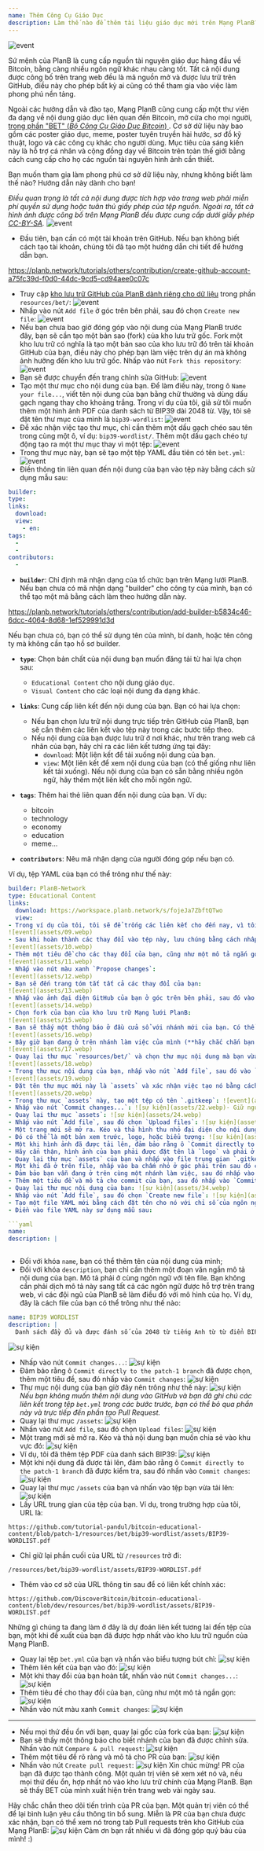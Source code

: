 ```yaml
---
name: Thêm Công Cụ Giáo Dục
description: Làm thế nào để thêm tài liệu giáo dục mới trên Mạng PlanB?
---
```

![event](assets/cover.webp)

Sứ mệnh của PlanB là cung cấp nguồn tài nguyên giáo dục hàng đầu về Bitcoin, bằng càng nhiều ngôn ngữ khác nhau càng tốt. Tất cả nội dung được công bố trên trang web đều là mã nguồn mở và được lưu trữ trên GitHub, điều này cho phép bất kỳ ai cũng có thể tham gia vào việc làm phong phú nền tảng.

Ngoài các hướng dẫn và đào tạo, Mạng PlanB cũng cung cấp một thư viện đa dạng về nội dung giáo dục liên quan đến Bitcoin, mở cửa cho mọi người, [trong phần "BET" (_Bộ Công Cụ Giáo Dục Bitcoin_) ](https://planb.network/resources/bet). Cơ sở dữ liệu này bao gồm các poster giáo dục, meme, poster tuyên truyền hài hước, sơ đồ kỹ thuật, logo và các công cụ khác cho người dùng. Mục tiêu của sáng kiến này là hỗ trợ cá nhân và cộng đồng dạy về Bitcoin trên toàn thế giới bằng cách cung cấp cho họ các nguồn tài nguyên hình ảnh cần thiết.

Bạn muốn tham gia làm phong phú cơ sở dữ liệu này, nhưng không biết làm thế nào? Hướng dẫn này dành cho bạn!

*Điều quan trọng là tất cả nội dung được tích hợp vào trang web phải miễn phí quyền sử dụng hoặc tuân thủ giấy phép của tệp nguồn. Ngoài ra, tất cả hình ảnh được công bố trên Mạng PlanB đều được cung cấp dưới giấy phép [CC-BY-SA](https://creativecommons.org/licenses/by-sa/4.0/).*
![event](assets/01.webp)
- Đầu tiên, bạn cần có một tài khoản trên GitHub. Nếu bạn không biết cách tạo tài khoản, chúng tôi đã tạo một hướng dẫn chi tiết để hướng dẫn bạn.

https://planb.network/tutorials/others/contribution/create-github-account-a75fc39d-f0d0-44dc-9cd5-cd94aee0c07c


- Truy cập [kho lưu trữ GitHub của PlanB dành riêng cho dữ liệu](https://github.com/PlanB-Network/bitcoin-educational-content/tree/dev/resources/bet) trong phần `resources/bet/`:
![event](assets/02.webp)
- Nhấp vào nút `Add file` ở góc trên bên phải, sau đó chọn `Create new file`:
![event](assets/03.webp)
- Nếu bạn chưa bao giờ đóng góp vào nội dung của Mạng PlanB trước đây, bạn sẽ cần tạo một bản sao (fork) của kho lưu trữ gốc. Fork một kho lưu trữ có nghĩa là tạo một bản sao của kho lưu trữ đó trên tài khoản GitHub của bạn, điều này cho phép bạn làm việc trên dự án mà không ảnh hưởng đến kho lưu trữ gốc. Nhấp vào nút `Fork this repository`:
![event](assets/04.webp)
- Bạn sẽ được chuyển đến trang chỉnh sửa GitHub:
![event](assets/05.webp)
- Tạo một thư mục cho nội dung của bạn. Để làm điều này, trong ô `Name your file...`, viết tên nội dung của bạn bằng chữ thường và dùng dấu gạch ngang thay cho khoảng trắng. Trong ví dụ của tôi, giả sử tôi muốn thêm một hình ảnh PDF của danh sách từ BIP39 dài 2048 từ. Vậy, tôi sẽ đặt tên thư mục của mình là `bip39-wordlist`: ![event](assets/06.webp)
- Để xác nhận việc tạo thư mục, chỉ cần thêm một dấu gạch chéo sau tên trong cùng một ô, ví dụ: `bip39-wordlist/`. Thêm một dấu gạch chéo tự động tạo ra một thư mục thay vì một tệp:
![event](assets/07.webp)
- Trong thư mục này, bạn sẽ tạo một tệp YAML đầu tiên có tên `bet.yml`:
![event](assets/08.webp)
- Điền thông tin liên quan đến nội dung của bạn vào tệp này bằng cách sử dụng mẫu sau:

```yaml
builder: 
type: 
links:
  download: 
  view: 
    - en: 
tags:
  - 
  - 
contributors:
  - 
```
- **`builder`**: Chỉ định mã nhận dạng của tổ chức bạn trên Mạng lưới PlanB. Nếu bạn chưa có mã nhận dạng "builder" cho công ty của mình, bạn có thể tạo một mã bằng cách làm theo hướng dẫn này.

https://planb.network/tutorials/others/contribution/add-builder-b5834c46-6dcc-4064-8d68-1ef529991d3d

 Nếu bạn chưa có, bạn có thể sử dụng tên của mình, bí danh, hoặc tên công ty mà không cần tạo hồ sơ builder.
- **`type`**: Chọn bản chất của nội dung bạn muốn đăng tải từ hai lựa chọn sau:
	- `Educational Content` cho nội dung giáo dục.
	- `Visual Content` cho các loại nội dung đa dạng khác.

- **`links`**: Cung cấp liên kết đến nội dung của bạn. Bạn có hai lựa chọn:
	- Nếu bạn chọn lưu trữ nội dung trực tiếp trên GitHub của PlanB, bạn sẽ cần thêm các liên kết vào tệp này trong các bước tiếp theo.
	- Nếu nội dung của bạn được lưu trữ ở nơi khác, như trên trang web cá nhân của bạn, hãy chỉ ra các liên kết tương ứng tại đây:
	    - `download`: Một liên kết để tải xuống nội dung của bạn.
	    - `view`: Một liên kết để xem nội dung của bạn (có thể giống như liên kết tải xuống). Nếu nội dung của bạn có sẵn bằng nhiều ngôn ngữ, hãy thêm một liên kết cho mỗi ngôn ngữ.

- **`tags`**: Thêm hai thẻ liên quan đến nội dung của bạn. Ví dụ:
	- bitcoin
	- technology
	- economy
	- education
	- meme...

- **`contributors`**: Nêu mã nhận dạng của người đóng góp nếu bạn có.

Ví dụ, tệp YAML của bạn có thể trông như thế này:

```yaml
builder: PlanB-Network
type: Educational Content
links:
  download: https://workspace.planb.network/s/fojeJa7ZbftQTwo
  view:
- Trong ví dụ của tôi, tôi sẽ để trống các liên kết cho đến nay, vì tôi sẽ thêm PDF của mình trực tiếp trên GitHub:
![event](assets/09.webp)
- Sau khi hoàn thành các thay đổi vào tệp này, lưu chúng bằng cách nhấp vào nút `Commit changes...`:
![event](assets/10.webp)
- Thêm một tiêu đề cho các thay đổi của bạn, cũng như một mô tả ngắn gọn:
![event](assets/11.webp)
- Nhấp vào nút màu xanh `Propose changes`:
![event](assets/12.webp)
- Bạn sẽ đến trang tóm tắt tất cả các thay đổi của bạn:
![event](assets/13.webp)
- Nhấp vào ảnh đại diện GitHub của bạn ở góc trên bên phải, sau đó vào `Your Repositories`:
![event](assets/14.webp)
- Chọn fork của bạn của kho lưu trữ Mạng lưới PlanB:
![event](assets/15.webp)
- Bạn sẽ thấy một thông báo ở đầu cửa sổ với nhánh mới của bạn. Có thể nó được gọi là `patch-1`. Nhấp vào nó:
![event](assets/16.webp)
- Bây giờ bạn đang ở trên nhánh làm việc của mình (**hãy chắc chắn bạn đang ở trên cùng một nhánh với các thay đổi trước đó của bạn, điều này rất quan trọng!**):
![event](assets/17.webp)
- Quay lại thư mục `resources/bet/` và chọn thư mục nội dung mà bạn vừa tạo trong commit trước:
![event](assets/18.webp)
- Trong thư mục nội dung của bạn, nhấp vào nút `Add file`, sau đó vào `Create new file`:
![event](assets/19.webp)
- Đặt tên thư mục mới này là `assets` và xác nhận việc tạo nó bằng cách đặt một dấu gạch chéo `/` ở cuối:
![event](assets/20.webp)
- Trong thư mục `assets` này, tạo một tệp có tên `.gitkeep`: ![event](assets/21.webp)
- Nhấp vào nút `Commit changes...`: ![sự kiện](assets/22.webp)- Giữ nguyên tiêu đề commit mặc định, và đảm bảo rằng ô `Commit directly to the patch-1 branch` đã được chọn, sau đó nhấp vào `Commit changes`: ![sự kiện](assets/23.webp)
- Quay lại thư mục `assets`: ![sự kiện](assets/24.webp)
- Nhấp vào nút `Add file`, sau đó chọn `Upload files`: ![sự kiện](assets/25.webp)
- Một trang mới sẽ mở ra. Kéo và thả hình thu nhỏ đại diện cho nội dung của bạn vào khu vực này. Hình ảnh này sẽ được hiển thị trên trang web của PlanB Network: ![sự kiện](assets/26.webp)
- Đó có thể là một bản xem trước, logo, hoặc biểu tượng: ![sự kiện](assets/27.webp)
- Một khi hình ảnh đã được tải lên, đảm bảo rằng ô `Commit directly to the patch-1 branch` đã được chọn, sau đó nhấp vào `Commit changes`: ![sự kiện](assets/28.webp)
- Hãy cẩn thận, hình ảnh của bạn phải được đặt tên là `logo` và phải ở định dạng `.webp`. Tên file đầy đủ do đó phải là: `logo.webp`: ![sự kiện](assets/29.webp)
- Quay lại thư mục `assets` của bạn và nhấp vào file trung gian `.gitkeep`: ![sự kiện](assets/30.webp)
- Một khi đã ở trên file, nhấp vào ba chấm nhỏ ở góc phải trên sau đó chọn `Delete file`: ![sự kiện](assets/31.webp)
- Đảm bảo bạn vẫn đang ở trên cùng một nhánh làm việc, sau đó nhấp vào nút `Commit changes`: ![sự kiện](assets/32.webp)
- Thêm một tiêu đề và mô tả cho commit của bạn, sau đó nhấp vào `Commit changes`: ![sự kiện](assets/33.webp)
- Quay lại thư mục nội dung của bạn: ![sự kiện](assets/34.webp)
- Nhấp vào nút `Add file`, sau đó chọn `Create new file`: ![sự kiện](assets/35.webp)
- Tạo một file YAML mới bằng cách đặt tên cho nó với chỉ số của ngôn ngữ mẹ đẻ của bạn. File này sẽ được sử dụng để mô tả nội dung. Ví dụ, nếu tôi muốn viết mô tả của mình bằng tiếng Anh, tôi sẽ đặt tên file này là `en.yml`: ![sự kiện](assets/36.webp)
- Điền vào file YAML này sử dụng mẫu sau:

```yaml
name: 
description: |
  
```

- Đối với khóa `name`, bạn có thể thêm tên của nội dung của mình;
- Đối với khóa `description`, bạn chỉ cần thêm một đoạn văn ngắn mô tả nội dung của bạn. Mô tả phải ở cùng ngôn ngữ với tên file. Bạn không cần phải dịch mô tả này sang tất cả các ngôn ngữ được hỗ trợ trên trang web, vì các đội ngũ của PlanB sẽ làm điều đó với mô hình của họ.
Ví dụ, đây là cách file của bạn có thể trông như thế nào:

```yaml
name: BIP39 WORDLIST
description: |
  Danh sách đầy đủ và được đánh số của 2048 từ tiếng Anh từ từ điển BIP39 được sử dụng để mã hóa các cụm từ ghi nhớ. Tài liệu có thể được in trên một trang duy nhất.
```

![sự kiện](assets/37.webp)
- Nhấp vào nút `Commit changes...`:
![sự kiện](assets/38.webp)
- Đảm bảo rằng ô `Commit directly to the patch-1 branch` đã được chọn, thêm một tiêu đề, sau đó nhấp vào `Commit changes`:
![sự kiện](assets/39.webp)
- Thư mục nội dung của bạn giờ đây nên trông như thế này:
![sự kiện](assets/40.webp)
*Nếu bạn không muốn thêm nội dung vào GitHub và bạn đã ghi chú các liên kết trong tệp `bet.yml` trong các bước trước, bạn có thể bỏ qua phần này và trực tiếp đến phần tạo Pull Request.*
- Quay lại thư mục `/assets`:
![sự kiện](assets/41.webp)
- Nhấn vào nút `Add file`, sau đó chọn `Upload files`:
![sự kiện](assets/42.webp)
- Một trang mới sẽ mở ra. Kéo và thả nội dung bạn muốn chia sẻ vào khu vực đó:
![sự kiện](assets/43.webp)
- Ví dụ, tôi đã thêm tệp PDF của danh sách BIP39:
![sự kiện](assets/44.webp)
- Một khi nội dung đã được tải lên, đảm bảo rằng ô `Commit directly to the patch-1 branch` đã được kiểm tra, sau đó nhấn vào `Commit changes`:
![sự kiện](assets/45.webp)
- Quay lại thư mục `/assets` của bạn và nhấn vào tệp bạn vừa tải lên:
![sự kiện](assets/46.webp)
- Lấy URL trung gian của tệp của bạn. Ví dụ, trong trường hợp của tôi, URL là:

```url
https://github.com/tutorial-pandul/bitcoin-educational-content/blob/patch-1/resources/bet/bip39-wordlist/assets/BIP39-WORDLIST.pdf
```

- Chỉ giữ lại phần cuối của URL từ `/resources` trở đi:

```url
/resources/bet/bip39-wordlist/assets/BIP39-WORDLIST.pdf
```

- Thêm vào cơ sở của URL thông tin sau để có liên kết chính xác:

```url
https://github.com/DiscoverBitcoin/bitcoin-educational-content/blob/dev/resources/bet/bip39-wordlist/assets/BIP39-WORDLIST.pdf
```

Những gì chúng ta đang làm ở đây là dự đoán liên kết tương lai đến tệp của bạn, một khi đề xuất của bạn đã được hợp nhất vào kho lưu trữ nguồn của Mạng PlanB.
- Quay lại tệp `bet.yml` của bạn và nhấn vào biểu tượng bút chì: ![sự kiện](assets/47.webp)
- Thêm liên kết của bạn vào đó:
![sự kiện](assets/48.webp)
- Một khi thay đổi của bạn hoàn tất, nhấn vào nút `Commit changes...`:
![sự kiện](assets/49.webp)
- Thêm tiêu đề cho thay đổi của bạn, cũng như một mô tả ngắn gọn:
![sự kiện](assets/50.webp)
- Nhấn vào nút màu xanh `Commit changes`:
![sự kiện](assets/51.webp)

---

- Nếu mọi thứ đều ổn với bạn, quay lại gốc của fork của bạn:
![sự kiện](assets/52.webp)
- Bạn sẽ thấy một thông báo cho biết nhánh của bạn đã được chỉnh sửa. Nhấn vào nút `Compare & pull request`:
![sự kiện](assets/53.webp)
- Thêm một tiêu đề rõ ràng và mô tả cho PR của bạn:
![sự kiện](assets/54.webp)
- Nhấn vào nút `Create pull request`:
![sự kiện](assets/55.webp)
Xin chúc mừng! PR của bạn đã được tạo thành công. Một quản trị viên sẽ xem xét nó và, nếu mọi thứ đều ổn, hợp nhất nó vào kho lưu trữ chính của Mạng PlanB. Bạn sẽ thấy BET của mình xuất hiện trên trang web vài ngày sau.

Hãy chắc chắn theo dõi tiến trình của PR của bạn. Một quản trị viên có thể để lại bình luận yêu cầu thông tin bổ sung. Miễn là PR của bạn chưa được xác nhận, bạn có thể xem nó trong tab Pull requests trên kho GitHub của Mạng PlanB:
![sự kiện](assets/56.webp)
Cảm ơn bạn rất nhiều vì đã đóng góp quý báu của mình! :)

